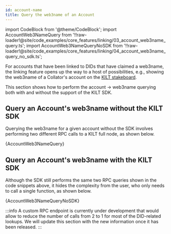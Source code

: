 ```yaml
---
id: account-name
title: Query the web3name of an Account
---
```


import CodeBlock from '@theme/CodeBlock';
import AccountWeb3NameQuery from '!!raw-loader!@site/code_examples/core_features/linking/03_account_web3name_query.ts';
import AccountWeb3NameQueryNoSDK from '!!raw-loader!@site/code_examples/core_features/linking/04_account_web3name_query_no_sdk.ts';

For accounts that have been linked to DIDs that have claimed a web3name, the linking feature opens up the way to a host of possibilities, e.g., showing the web3name of a Collator's account on the [KILT stakeboard][kilt-stakeboard].

This section shows how to perform the account -> web3name querying both with and without the support of the KILT SDK.

## Query an Account's web3name without the KILT SDK

Querying the web3name for a given account without the SDK involves performing two different RPC calls to a KILT full node, as shown below.

<CodeBlock className="language-js">
  {AccountWeb3NameQuery}
</CodeBlock>

## Query an Account's web3name with the KILT SDK

Although the SDK still performs the same two RPC queries shown in the code snippets above, it hides the complexity from the user, who only needs to call a single function, as shown below.

<CodeBlock className="language-js">
  {AccountWeb3NameQueryNoSDK}
</CodeBlock>

:::info
A custom RPC endpoint is currently under development that would allow to reduce the number of calls from 2 to 1 for most of the DID-related lookups.
We will update this section with the new information once it has been released.
:::

[kilt-stakeboard]: https://stakeboard.kilt.io/